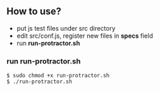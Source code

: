 ## How to use?
* put js test files under src directory
* edit src/conf.js, register new files in **specs** field
* run **run-protractor.sh**

### run run-protractor.sh
```
$ sudo chmod +x run-protractor.sh
$ ./run-protractor.sh
```

